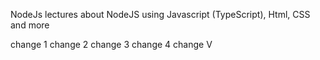 ﻿NodeJs lectures about NodeJS using Javascript (TypeScript), Html, CSS and more

change 1
change 2
change 3
change 4
change V 

